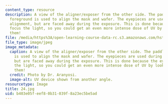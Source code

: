 ```yaml
---
content_type: resource
description: A view of the aligner/exposer from the other side. The paddle in the
  foreground is used to align the mask and wafer. The eyepieces are used during the
  alignment, but are faced away during the exposure. This is done because the eyepieces
  focus the light, so you could get an even more intense dose of UV by looking through
  them!
file: /media/https%3A/open-learning-course-data-rc.s3.amazonaws.com/hst-410j-projects-in-microscale-engineering-for-the-life-sciences-spring-2007/b403e05feef80b31039f8a23ec5be5ad_24.jpg
file_type: image/jpeg
image_metadata:
  caption: A view of the aligner/exposer from the other side. The paddle in the foreground
    is used to align the mask and wafer. The eyepieces are used during the alignment,
    but are faced away during the exposure. This is done because the eyepieces focus
    the light, so you could get an even more intense dose of UV by looking through
    them!
  credit: Photo by Dr. Aranyosi.
  image-alt: UV device shown from another angle.
resourcetype: Image
title: 24.jpg
uid: b403e05f-eef8-0b31-039f-8a23ec5be5ad
---
```

